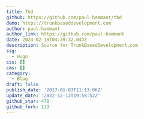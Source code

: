 ```yaml
---
title: Tbd
github: https://github.com/paul-hammant/tbd
demo: https://trunkbaseddevelopment.com
author: paul-hammant
author_link: https://github.com/paul-hammant
date: 2024-02-19T04:39:32.043Z
description: Source for TrunkBasedDevelopment.com
ssg:
  - Hugo
css: []
cms: []
category:
  - Blog
draft: false
publish_date: '2017-01-03T11:13:06Z'
update_date: '2022-12-12T19:58:52Z'
github_star: 478
github_fork: 133
---
```

